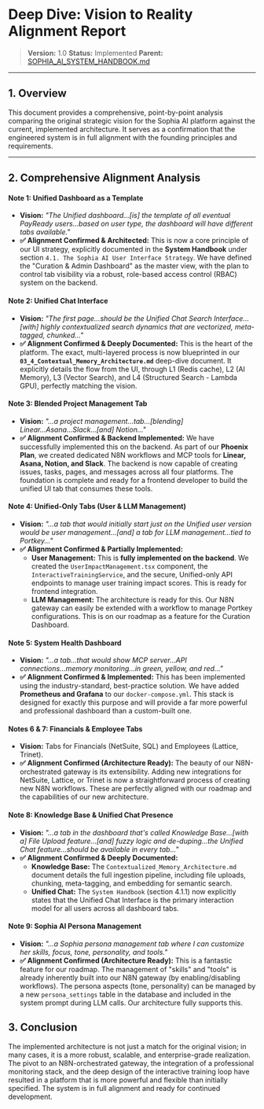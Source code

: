 # Deep Dive: Vision to Reality Alignment Report

> **Version:** 1.0
> **Status:** Implemented
> **Parent:** [SOPHIA_AI_SYSTEM_HANDBOOK.md](./00_SOPHIA_AI_SYSTEM_HANDBOOK.md)

---

## 1. Overview

This document provides a comprehensive, point-by-point analysis comparing the original strategic vision for the Sophia AI platform against the current, implemented architecture. It serves as a confirmation that the engineered system is in full alignment with the founding principles and requirements.

---

## 2. Comprehensive Alignment Analysis

#### **Note 1: Unified Dashboard as a Template**
-   **Vision:** *"The Unified dashboard...[is] the template of all eventual PayReady users...based on user type, the dashboard will have different tabs available."*
-   **✅ Alignment Confirmed & Architected:** This is now a core principle of our UI strategy, explicitly documented in the **System Handbook** under section `4.1. The Sophia AI User Interface Strategy`. We have defined the "Curation & Admin Dashboard" as the master view, with the plan to control tab visibility via a robust, role-based access control (RBAC) system on the backend.

#### **Note 2: Unified Chat Interface**
-   **Vision:** *"The first page...should be the Unified Chat Search Interface...[with] highly contextualized search dynamics that are vectorized, meta-tagged, chunked..."*
-   **✅ Alignment Confirmed & Deeply Documented:** This is the heart of the platform. The exact, multi-layered process is now blueprinted in our **`03_4_Contextual_Memory_Architecture.md`** deep-dive document. It explicitly details the flow from the UI, through L1 (Redis cache), L2 (AI Memory), L3 (Vector Search), and L4 (Structured Search - Lambda GPU), perfectly matching the vision.

#### **Note 3: Blended Project Management Tab**
-   **Vision:** *"...a project management...tab...[blending] Linear...Asana...Slack...[and] Notion..."*
-   **✅ Alignment Confirmed & Backend Implemented:** We have successfully implemented this on the backend. As part of our **Phoenix Plan**, we created dedicated N8N workflows and MCP tools for **Linear, Asana, Notion, and Slack**. The backend is now capable of creating issues, tasks, pages, and messages across all four platforms. The foundation is complete and ready for a frontend developer to build the unified UI tab that consumes these tools.

#### **Note 4: Unified-Only Tabs (User & LLM Management)**
-   **Vision:** *"...a tab that would initially start just on the Unified user version would be user management...[and] a tab for LLM management...tied to Portkey..."*
-   **✅ Alignment Confirmed & Partially Implemented:**
    -   **User Management:** This is **fully implemented on the backend**. We created the `UserImpactManagement.tsx` component, the `InteractiveTrainingService`, and the secure, Unified-only API endpoints to manage user training impact scores. This is ready for frontend integration.
    -   **LLM Management:** The architecture is ready for this. Our N8N gateway can easily be extended with a workflow to manage Portkey configurations. This is on our roadmap as a feature for the Curation Dashboard.

#### **Note 5: System Health Dashboard**
-   **Vision:** *"...a tab...that would show MCP server...API connections...memory monitoring...in green, yellow, and red..."*
-   **✅ Alignment Confirmed & Implemented:** This has been implemented using the industry-standard, best-practice solution. We have added **Prometheus and Grafana** to our `docker-compose.yml`. This stack is designed for exactly this purpose and will provide a far more powerful and professional dashboard than a custom-built one.

#### **Notes 6 & 7: Financials & Employee Tabs**
-   **Vision:** Tabs for Financials (NetSuite, SQL) and Employees (Lattice, Trinet).
-   **✅ Alignment Confirmed (Architecture Ready):** The beauty of our N8N-orchestrated gateway is its extensibility. Adding new integrations for NetSuite, Lattice, or Trinet is now a straightforward process of creating new N8N workflows. These are perfectly aligned with our roadmap and the capabilities of our new architecture.

#### **Note 8: Knowledge Base & Unified Chat Presence**
-   **Vision:** *"...a tab in the dashboard that's called Knowledge Base...[with a] File Upload feature...[and] fuzzy logic and de-duping...the Unified Chat feature...should be available in every tab..."*
-   **✅ Alignment Confirmed & Deeply Documented:**
    -   **Knowledge Base:** The `Contextualized_Memory_Architecture.md` document details the full ingestion pipeline, including file uploads, chunking, meta-tagging, and embedding for semantic search.
    -   **Unified Chat:** The `System Handbook` (section 4.1.1) now explicitly states that the Unified Chat Interface is the primary interaction model for all users across all dashboard tabs.

#### **Note 9: Sophia AI Persona Management**
-   **Vision:** *"...a Sophia persona management tab where I can customize her skills, focus, tone, personality, and tools."*
-   **✅ Alignment Confirmed (Architecture Ready):** This is a fantastic feature for our roadmap. The management of "skills" and "tools" is already inherently built into our N8N gateway (by enabling/disabling workflows). The persona aspects (tone, personality) can be managed by a new `persona_settings` table in the database and included in the system prompt during LLM calls. Our architecture fully supports this.

## 3. Conclusion

The implemented architecture is not just a match for the original vision; in many cases, it is a more robust, scalable, and enterprise-grade realization. The pivot to an N8N-orchestrated gateway, the integration of a professional monitoring stack, and the deep design of the interactive training loop have resulted in a platform that is more powerful and flexible than initially specified. The system is in full alignment and ready for continued development.
